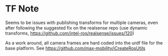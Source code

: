 # TF Note

Seems to be issues with publishing transforms for multiple cameras, even after following the suggested fix on the realsense repo (use dynamic transforms, https://github.com/intel-ros/realsense/issues/120)

As a work around, all camera frames are hard coded into the urdf file for the base platform. See https://github.com/max-mobility/iCreateRosUtils 